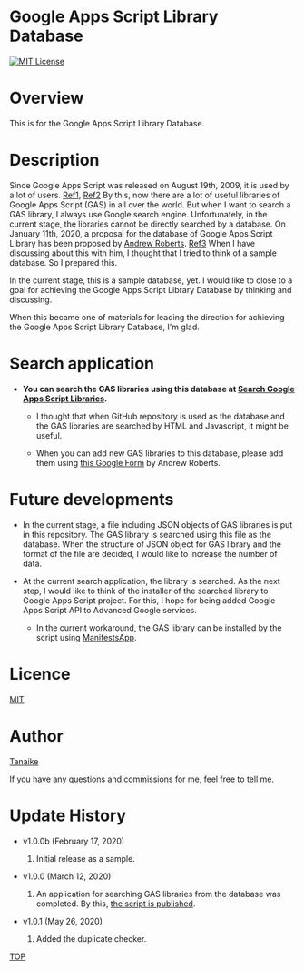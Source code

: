 # Google Apps Script Library Database

<a name="top"></a>
[![MIT License](http://img.shields.io/badge/license-MIT-blue.svg?style=flat)](LICENCE)

<a name="overview"></a>

# Overview

This is for the Google Apps Script Library Database.

<a name="description"></a>

# Description

Since Google Apps Script was released on August 19th, 2009, it is used by a lot of users. [Ref1](https://gist.github.com/tanaikech/4e4f1ca20b8dbce08f87289db415df7d), [Ref2](https://gist.github.com/tanaikech/fd7dbc6d630fd0550c32159635cecc96) By this, now there are a lot of useful libraries of Google Apps Script (GAS) in all over the world. But when I want to search a GAS library, I always use Google search engine. Unfortunately, in the current stage, the libraries cannot be directly searched by a database. On January 11th, 2020, a proposal for the database of Google Apps Script Library has been proposed by [Andrew Roberts](https://github.com/andrewroberts). [Ref3](https://groups.google.com/forum/#!topic/google-apps-script-community/sXO6_vCIbgI) When I have discussing about this with him, I thought that I tried to think of a sample database. So I prepared this.

In the current stage, this is a sample database, yet. I would like to close to a goal for achieving the Google Apps Script Library Database by thinking and discussing.

When this became one of materials for leading the direction for achieving the Google Apps Script Library Database, I'm glad.

# Search application

- **You can search the GAS libraries using this database at [Search Google Apps Script Libraries](https://sites.google.com/view/search-gas-libraries).**

  - I thought that when GitHub repository is used as the database and the GAS libraries are searched by HTML and Javascript, it might be useful.

  - When you can add new GAS libraries to this database, please add them using [this Google Form](https://docs.google.com/forms/d/e/1FAIpQLSckRzFtF-i1CUwdhA21GteWok9p5-_G4Py3PH5bC9KaqXoOxA/viewform) by Andrew Roberts.

# Future developments

- In the current stage, a file including JSON objects of GAS libraries is put in this repository. The GAS library is searched using this file as the database. When the structure of JSON object for GAS library and the format of the file are decided, I would like to increase the number of data.

- At the current search application, the library is searched. As the next step, I would like to think of the installer of the searched library to Google Apps Script project. For this, I hope for being added Google Apps Script API to Advanced Google services.
  - In the current workaround, the GAS library can be installed by the script using [ManifestsApp](https://github.com/tanaikech/ManifestsApp).

# Licence

[MIT](LICENCE)

<a name="author"></a>

# Author

[Tanaike](https://tanaikech.github.io/about/)

If you have any questions and commissions for me, feel free to tell me.

<a name="updatehistory"></a>

# Update History

- v1.0.0b (February 17, 2020)

  1. Initial release as a sample.

- v1.0.0 (March 12, 2020)

  1. An application for searching GAS libraries from the database was completed. By this, [the script is published](https://github.com/tanaikech/Google-Apps-Script-Library-Database/blob/master/searchApp.html).

- v1.0.1 (May 26, 2020)

  1. Added the duplicate checker.

[TOP](#top)
